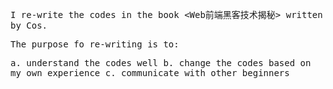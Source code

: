 <tt>I re-write the codes in the book <Web前端黑客技术揭秘> written by Cos. 

The purpose fo re-writing is to:

a. understand the codes well
b. change the codes based on my own experience
c. communicate with other beginners

</tt>

